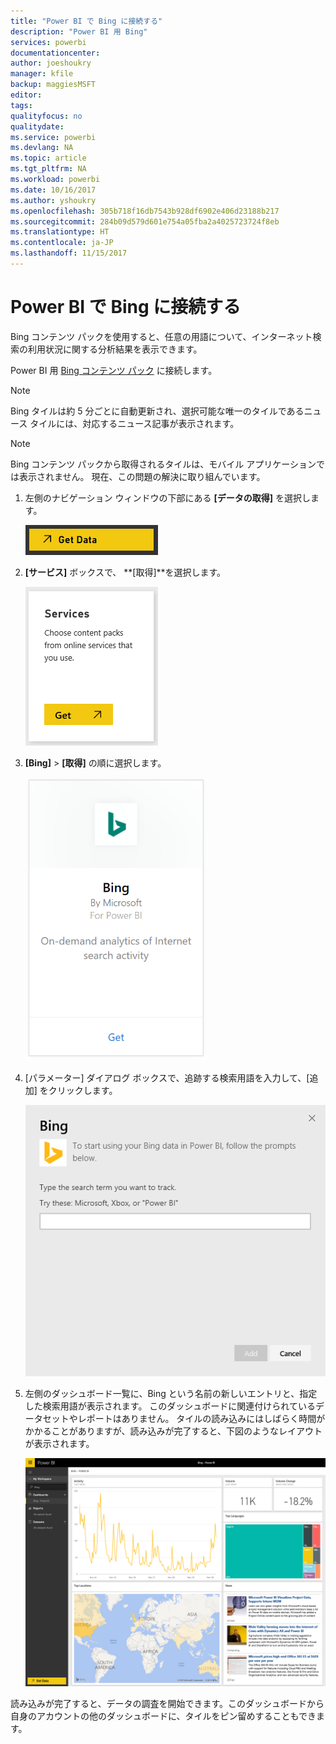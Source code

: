 ```yaml
---
title: "Power BI で Bing に接続する"
description: "Power BI 用 Bing"
services: powerbi
documentationcenter: 
author: joeshoukry
manager: kfile
backup: maggiesMSFT
editor: 
tags: 
qualityfocus: no
qualitydate: 
ms.service: powerbi
ms.devlang: NA
ms.topic: article
ms.tgt_pltfrm: NA
ms.workload: powerbi
ms.date: 10/16/2017
ms.author: yshoukry
ms.openlocfilehash: 305b718f16db7543b928df6902e406d23188b217
ms.sourcegitcommit: 284b09d579d601e754a05fba2a4025723724f8eb
ms.translationtype: HT
ms.contentlocale: ja-JP
ms.lasthandoff: 11/15/2017
---
```

# <a name="connect-to-bing-with-power-bi"></a>Power BI で Bing に接続する
Bing コンテンツ パックを使用すると、任意の用語について、インターネット検索の利用状況に関する分析結果を表示できます。

Power BI 用 [Bing コンテンツ パック](https://app.powerbi.com/groups/me/getdata/services/bing) に接続します。

>[!NOTE]
>Bing タイルは約 5 分ごとに自動更新され、選択可能な唯一のタイルであるニュース タイルには、対応するニュース記事が表示されます。 

>[!NOTE]
>Bing コンテンツ パックから取得されるタイルは、モバイル アプリケーションでは表示されません。 現在、この問題の解決に取り組んでいます。

1. 左側のナビゲーション ウィンドウの下部にある **[データの取得]** を選択します。
   
    ![](media/service-connect-to-bing/getdata.png)
2. **[サービス]** ボックスで、 **[取得]**を選択します。
   
    ![](media/service-connect-to-bing/services.png)
3. **[Bing]** > **[取得]** の順に選択します。
   
    ![](media/service-connect-to-bing/bing.png)
4. [パラメーター] ダイアログ ボックスで、追跡する検索用語を入力して、[追加] をクリックします。
   
    ![](media/service-connect-to-bing/params.png)    
5. 左側のダッシュボード一覧に、Bing という名前の新しいエントリと、指定した検索用語が表示されます。 このダッシュボードに関連付けられているデータセットやレポートはありません。 タイルの読み込みにはしばらく時間がかかることがありますが、読み込みが完了すると、下図のようなレイアウトが表示されます。
   
    ![](media/service-connect-to-bing/dashboard.png)

読み込みが完了すると、データの調査を開始できます。このダッシュボードから自身のアカウントの他のダッシュボードに、タイルをピン留めすることもできます。

